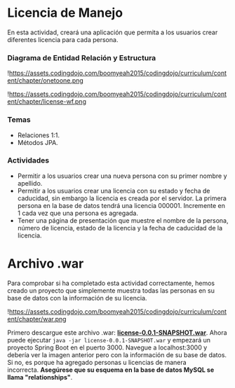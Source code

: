 # **Licencia de Manejo**

En esta actividad, creará una aplicación que permita a los usuarios crear diferentes licencia para cada persona.

### **Diagrama de Entidad Relación y Estructura**

!https://assets.codingdojo.com/boomyeah2015/codingdojo/curriculum/content/chapter/onetoone.png

!https://assets.codingdojo.com/boomyeah2015/codingdojo/curriculum/content/chapter/license-wf.png

### **Temas**

- Relaciones 1:1.
- Métodos JPA.

### **Actividades**

- Permitir a los usuarios crear una nueva persona con su primer nombre y apellido.
- Permitir a los usuarios crear una licencia con su estado y fecha de caducidad, sin embargo la licencia es creada por el servidor. La primera persona en la base de datos tendrá una licencia 000001. Incremente en 1 cada vez que una persona es agregada.
- Tener una página de presentación que muestre el nombre de la persona, número de licencia, estado de la licencia y la fecha de caducidad de la licencia.

# **Archivo .war**

Para comprobar si ha completado esta actividad correctamente, hemos creado un proyecto que simplemente muestra todas las personas en su base de datos con la información de su licencia.

!https://assets.codingdojo.com/boomyeah2015/codingdojo/curriculum/content/chapter/war.png

Primero descargue este archivo .war: **[license-0.0.1-SNAPSHOT.war](https://github.com/itzedu/warFiles/raw/master/license-0.0.1-SNAPSHOT.war)**. Ahora puede ejecutar `java -jar license-0.0.1-SNAPSHOT.war` y empezará un proyecto Spring Boot en el puerto 3000. Navegue a localhost:3000 y debería ver la imagen anterior pero con la información de su base de datos. Si no, es porque ha agregado personas u licencias de manera incorrecta. **Asegúrese que su esquema en la base de datos MySQL se llama "relationships"**.